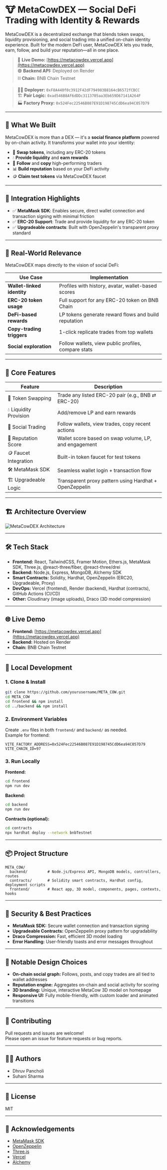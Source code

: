 # 🐮 MetaCowDEX — Social DeFi Trading with Identity & Rewards

MetaCowDEX is a decentralized exchange that blends token swaps, liquidity provisioning, and social trading into a unified on-chain identity experience. Built for the modern DeFi user, MetaCowDEX lets you trade, earn, follow, and build your reputation—all in one place.

> 🔴 **Live Demo:** [https://metacowdex.vercel.app](https://metacowdex.vercel.app)  
> 🟢 **Backend API:** Deployed on Render  
> ⛓️ **Chain:** BNB Chain Testnet

> 🧑‍💻 **Deployer:** `0xF8A440f0c3912F42dF794983B8164cB6572fCBCC`  
> 🏗 **Pair Logic:** `0xad546B8Af6dDDc3113705aa3Eb659D67141A264F`  
> 🏭 **Factory Proxy:** `0x524Fec22546B087E91D198745CdD6ea94C057D79`

---

## 🚀 What We Built

MetaCowDEX is more than a DEX — it's a **social finance platform** powered by on-chain activity. It transforms your wallet into your identity:

- 🔁 **Swap tokens**, including any ERC-20 tokens
- 💧 **Provide liquidity** and **earn rewards**
- 🧠 **Follow** and **copy** high-performing traders
- 📊 **Build reputation** based on your DeFi activity
- 🪙 **Claim test tokens** via MetaCowDEX faucet

---

## 🔐 Integration Highlights

- ✅ **MetaMask SDK**: Enables secure, direct wallet connection and transaction signing with minimal friction
- ✅ **ERC-20 Support**: Trade and provide liquidity for any ERC-20 token
- ✅ **Upgradeable contracts**: Built with OpenZeppelin's transparent proxy standard

---

## 🎯 Real-World Relevance

MetaCowDEX maps directly to the vision of social DeFi:

| Use Case | Implementation |
|----------|----------------|
| **Wallet-linked identity** | Profiles with history, avatar, wallet-based scores |
| **ERC-20 token usage**     | Full support for any ERC-20 token on BNB Chain |
| **DeFi-based rewards**     | LP tokens generate reward flows and build reputation |
| **Copy-trading triggers**  | 1-click replicate trades from top wallets |
| **Social exploration**     | Follow wallets, view public profiles, compare stats |

---

## 🧩 Core Features

| Feature               | Description                                                                 |
|-----------------------|-----------------------------------------------------------------------------|
| 🔁 Token Swapping      | Trade any listed ERC-20 pair (e.g., BNB ⇄ ERC-20)                            |
| 💧 Liquidity Provision | Add/remove LP and earn rewards                                              |
| 👤 Social Trading      | Follow wallets, view trades, copy recent actions                            |
| 🧠 Reputation Score     | Wallet score based on swap volume, LP, and engagement                      |
| 🪙 Faucet Integration   | Built-in token faucet for test tokens                                      |
| 🛠 MetaMask SDK        | Seamless wallet login + transaction flow                                   |
| 🏗 Upgradeable Logic    | Transparent proxy pattern using Hardhat + OpenZeppelin                     |

---

## 🏗️ Architecture Overview

![MetaCowDEX Architecture](https://res.cloudinary.com/dg2q2tzbv/image/upload/v1752678035/Untitled_diagram___Mermaid_Chart-2025-07-16-145917_w0p4et.png)

---

## 🛠️ Tech Stack

- **Frontend:** React, TailwindCSS, Framer Motion, Ethers.js, MetaMask SDK, Three.js, @react-three/fiber, @react-three/drei
- **Backend:** Node.js, Express, MongoDB, Alchemy SDK
- **Smart Contracts:** Solidity, Hardhat, OpenZeppelin (ERC20, Upgradeable, Proxy)
- **DevOps:** Vercel (frontend), Render (backend), Hardhat (contracts), GitHub Actions (CI/CD)
- **Other:** Cloudinary (image uploads), Draco (3D model compression)

---

## 🌐 Live Demo

- **Frontend:** [https://metacowdex.vercel.app](https://metacowdex.vercel.app)
- **Backend:** Hosted on Render
- **Chain:** BNB Chain Testnet

---

## 🧪 Local Development

### 1. Clone & Install

```bash
git clone https://github.com/yourusername/META_COW.git
cd META_COW
cd frontend && npm install
cd ../backend && npm install
```

### 2. Environment Variables

Create `.env` files in both `frontend/` and `backend/` as needed.  
Example for frontend:
```
VITE_FACTORY_ADDRESS=0x524Fec22546B087E91D198745CdD6ea94C057D79
VITE_CHAIN_ID=97
```

### 3. Run Locally

**Frontend:**
```bash
cd frontend
npm run dev
```

**Backend:**
```bash
cd backend
npm run dev
```

**Contracts (optional):**
```bash
cd contracts
npx hardhat deploy --network bnbTestnet
```

---

## 📦 Project Structure

```
META_COW/
  backend/         # Node.js/Express API, MongoDB models, controllers, routes
  contracts/       # Solidity smart contracts, Hardhat config, deployment scripts
  frontend/        # React app, 3D model, components, pages, contexts, hooks
```

---

## 🔐 Security & Best Practices

- **MetaMask SDK:** Secure wallet connection and transaction signing
- **Upgradeable Contracts:** OpenZeppelin proxy pattern for upgradability
- **Draco Compression:** Fast, efficient 3D model loading
- **Error Handling:** User-friendly toasts and error messages throughout

---

## 🧠 Notable Design Choices

- **On-chain social graph:** Follows, posts, and copy trades are all tied to wallet addresses
- **Reputation engine:** Aggregates on-chain and social activity for scoring
- **3D branding:** Unique, interactive MetaCow 3D model on homepage
- **Responsive UI:** Fully mobile-friendly, with custom loader and animated transitions

---

## 🤝 Contributing

Pull requests and issues are welcome!  
Please open an issue for feature requests or bug reports.

---

## 🙋‍♂️ Authors

- Dhruv Pancholi
- Suhani Sharma

---

## 📄 License

MIT

---

## 📣 Acknowledgements

- [MetaMask SDK](https://docs.metamask.io/guide/sdk.html)
- [OpenZeppelin](https://openzeppelin.com/)
- [Three.js](https://threejs.org/)
- [Vercel](https://vercel.com/)
- [Alchemy](https://www.alchemy.com/)





